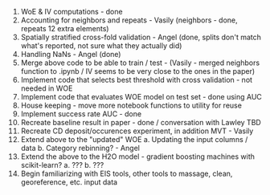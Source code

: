 1. WoE & IV computations - done
2. Accounting for neighbors and repeats - Vasily (neighbors - done, repeats 12 extra elements)
3. Spatially stratified cross-fold validation - Angel (done, splits don't match what's reported, not sure what they actually did)
4. Handling NaNs - Angel (done)
5. Merge above code to be able to train / test - (Vasily - merged neighbors function to .ipynb / IV seems to be very close to the ones in the paper)
6. Implement code that selects best threshold with cross validation - not needed in WOE
7. Implement code that evaluates WOE model on test set - done using AUC
8. House keeping - move more notebook functions to utility for reuse
9. Implement success rate AUC - done
10. Recreate baseline result in paper - done / conversation with Lawley TBD
11. Recreate CD deposit/occurences experiment, in addition MVT - Vasily
11. Extend above to the "updated" WOE
    a. Updating the input columns / data
    b. Category rebinning? - Angel
12. Extend the above to the H2O model - gradient boosting machines with scikit-learn?
    a. ???
    b. ???
13. Begin familiarizing with EIS tools, other tools to massage, clean, georeference, etc. input data